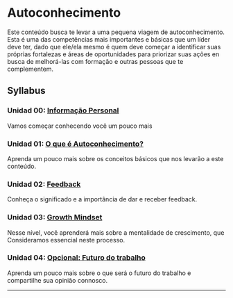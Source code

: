 # Autoconhecimento

Este conteúdo busca te levar a uma pequena viagem de autoconhecimento. Esta é uma das competências mais importantes e básicas que um líder deve ter, dado que ele/ela mesmo é quem deve
começar a identificar suas próprias fortalezas e áreas de oportunidades  para priorizar suas ações en busca de melhorá-las com formação e outras pessoas que te complementem.

## Syllabus

### Unidad 00: [Informação Personal](00-info-personal)

Vamos começar conhecendo você um pouco mais

### Unidad 01: [O que é Autoconhecimento?](01-autoconhecimento)

Aprenda um pouco mais sobre os conceitos básicos que nos levarão a este conteúdo.

### Unidad 02: [Feedback](02-feedback)

Conheça o significado e a importância de dar e receber feedback.

### Unidad 03: [Growth Mindset](03-growth-mindset)

Nesse nível, você aprenderá mais sobre a mentalidade de crescimento, que
Consideramos essencial neste processo.

### Unidad 04: [Opcional: Futuro do trabalho](04-futuro-trabalho)

Aprenda um pouco mais sobre o que será o futuro do trabalho e compartilhe sua opinião
connosco.

***
